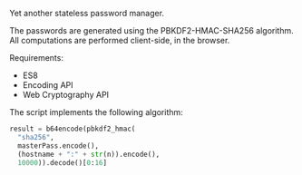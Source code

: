 Yet another stateless password manager.

The passwords are generated using the PBKDF2-HMAC-SHA256 algorithm. All
computations are performed client-side, in the browser.

Requirements:
* ES8
* Encoding API
* Web Cryptography API

The script implements the following algorithm:
```python
result = b64encode(pbkdf2_hmac(
  "sha256",
  masterPass.encode(),
  (hostname + ":" + str(n)).encode(),
  10000)).decode()[0:16]
```
